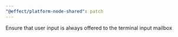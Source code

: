 ```yaml
---
"@effect/platform-node-shared": patch
---
```


Ensure that user input is always offered to the terminal input mailbox
